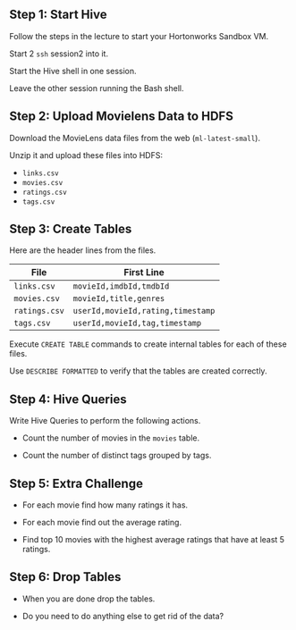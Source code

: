 ## Step 1: Start Hive

Follow the steps in the lecture to start your Hortonworks Sandbox VM.

Start 2 `ssh` session2 into it.

Start the Hive shell in one session.

Leave the other session running the Bash shell. 


## Step 2: Upload Movielens Data to HDFS

Download the MovieLens data files from the web (`ml-latest-small`).

Unzip it and upload these files into HDFS:

- `links.csv`
- `movies.csv`
- `ratings.csv`
- `tags.csv`

## Step 3: Create Tables

Here are the header lines from the files.

File           |First Line
----           |----------
`links.csv `   |`movieId,imdbId,tmdbId`
`movies.csv`   |`movieId,title,genres`
`ratings.csv`  |`userId,movieId,rating,timestamp`
`tags.csv `    |`userId,movieId,tag,timestamp`

Execute `CREATE TABLE` commands to create internal tables for each of
these files.

Use `DESCRIBE FORMATTED` to verify that the tables are created
correctly.

## Step 4: Hive Queries

Write Hive Queries to perform the following actions.

- Count the number of movies in the `movies` table.

- Count the number of distinct tags grouped by tags.

## Step 5: Extra Challenge

- For each movie find how many ratings it has.

- For each movie find out the average rating.

- Find top 10 movies with the highest average ratings that have at least 5 ratings.

## Step 6: Drop Tables

- When you are done drop the tables.

- Do you need to do anything else to get rid of the data?
